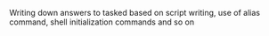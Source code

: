 Writing down answers to tasked based on script writing, use of alias command, shell initialization commands and so on
